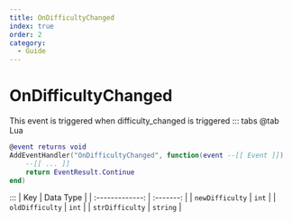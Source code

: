 ```yaml
---
title: OnDifficultyChanged
index: true
order: 2
category:
  - Guide
---
```


# OnDifficultyChanged
This event is triggered when difficulty_changed is triggered
::: tabs
@tab Lua
```lua
@event returns void
AddEventHandler("OnDifficultyChanged", function(event --[[ Event ]])
    --[[ ... ]]
    return EventResult.Continue
end)
```

:::
|       Key       | Data Type |
| :-------------: | :-------: |
| `newDifficulty` |   `int`   |
| `oldDifficulty` |   `int`   |
| `strDifficulty` |  `string` |